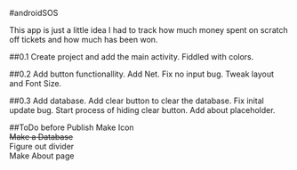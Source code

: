 #androidSOS


This app is just a little idea I had to track how much money spent on scratch off tickets and how much has been won.

##0.1
Create project and add the main activity. Fiddled with colors.

##0.2
Add button functionallity. Add Net. Fix no input bug. Tweak layout and Font Size.

##0.3
Add database. Add clear button to clear the database. Fix inital update bug.
Start process of hiding clear button. Add about placeholder.

##ToDo before Publish
Make Icon  
~~Make a Database~~  
Figure out divider  
Make About page 
